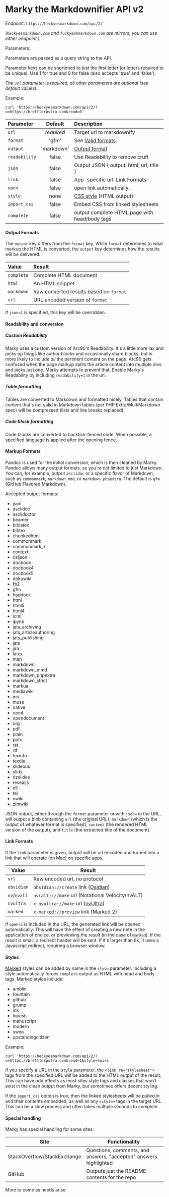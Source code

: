 # Marky the Markdownifier API v2

Endpoint: `https://heckyesmarkdown.com/api/2/`

*(`heckyesmarkdown.com` and `fuckyeahmarkdown.com` are mirrors, you can use either endpoint.)*

Parameters:

Parameters are passed as a query string to the API.


Parameter keys can be shortened to just the first letter (or letters required to be unique). Use 1 for true and 0 for false (also accepts 'true' and 'false').

*The `url` parameter is required, all other parameters are optional (see default values).*

Example:

    curl 'https://heckyesmarkdown.com/api/2/?u=https://brettterpstra.com&read=0`


| Parameter     |  Default   | Description                                     |
| :------------ | :--------: | :---------------------------------------------- |
| `url`         | *required* | Target url to markdownify                       |
| `format`      |   'gfm'    | See [Valid formats](#markup-formats).           |
| `output`      | 'markdown' | [Output format](#output-formats)                |
| `readability` |   false    | Use Readability to remove cruft                 |
| `json`        |   false    | Output JSON { output, html, url, title }        |
| `link`        |   false    | App-specific url. [Link Formats](#link-formats) |
| `open`        |   false    | open link automatically.                        |
| `style`       |    none    | [CSS style](#styles) (HTML output)              |
| `import_css`  |   false    | Embed CSS from linked stylesheets               |
| `complete`    |   false    | output complete HTML page with head/body tags   |

#### Output Formats

The `output` key differs from the `format` key. While `format` determines to what markup the HTML is converted, the `output` key determines how the results will be delivered.

| Value      | Result                                  |
| :--------- | :-------------------------------------- |
| `complete` | Complete HTML document                  |
| `html`     | An HTML snippet                         |
| `markdown` | Raw converted results based on `format` |
| `url`      | URL encoded version of `format`         |

If `json=1` is specified, this key will be overridden.

#### Readability and conversion

##### Custom Readability

Marky uses a custom version of Arc90's Readability. It's a little more lax and picks up things like author blocks and occasionally share blocks, but is more likely to include _all_ the pertinent content on the page. Arc90 gets confused when the page markup splits the article content into multiple divs and picks just one. Marky attempts to prevent that. Enable Marky's Readability by including `readability=1` in the url.

##### Table formatting

Tables are converted to Markdown and formatted nicely. Tables that contain content that's not valid in Markdown tables (per PHP Extra/MultiMarkdown spec) will be compressed (lists and line breaks replaced).

##### Code block formatting

Code blocks are converted to backtick-fenced code. When possible, a specified language is applied after the opening fence.

#### Markup Formats

Pandoc is used for the initial conversion, which is then cleaned by Marky. Pandoc allows many output formats, so you're not limited to just Markdown. You can, for example, output `asciidoc` or a specific flavor of Markdown, such as `commonmark`, `markdown_mmd`, or `markdown_phpextra`. The default is `gfm` (GitHub Flavored Markdown).

Accepted output formats:

- json
- asciidoc
- asciidoctor
- beamer
- biblatex
- bibtex
- chunkedhtml
- commonmark
- commonmark_x
- context
- csljson
- docbook
- docbook4
- docbook5
- dokuwiki
- fb2
- gfm
- haddock
- html
- html5
- html4
- icml
- ipynb
- jats_archiving
- jats_articleauthoring
- jats_publishing
- jats
- jira
- latex
- man
- markdown
- markdown_mmd
- markdown_phpextra
- markdown_strict
- markua
- mediawiki
- ms
- muse
- native
- opml
- opendocument
- org
- pdf
- plain
- pptx
- rst
- rtf
- texinfo
- textile
- slideous
- slidy
- dzslides
- revealjs
- s5
- tei
- xwiki
- zimwiki

JSON output, either through the `format` parameter or with `json=` in the URL, will output a blob containing `url` (the original URL), `markdown` (which is the output of whatever format is specified), `content` (the rendered HTML version of the output), and `title` (the extracted title of the document).

#### Link Formats

If the `link` parameter is given, output will be url encoded and turned into a link that will operate (on Mac) on specific apps.

| Value        | Result                                                         |
| ------------ | -------------------------------------------------------------- |
| `url`        | Raw encoded url, no protocol                                   |
| `obsidian`   | `obsidian://create` link ([Osidian](https://www.osidian.ca/))  |
| `nv`/`nvalt` | `nv(alt)://make` url (Notational Velocity/nvALT)               |
| `nvultra`    | `x-nvultra://make` url ([nvUltra](https://nvultra.com))        |
| `marked`     | `x-marked://preview` link ([Marked 2](https://marked2app.com)) |

If `open=1` is included in the URL, the generated link will be opened automatically. This will have the effect of creating a new note in the application of choice, or previewing the result (in the case of `marked`). If the result is small, a redirect header will be sent. If it's larger than 8k, it uses a Javascript redirect, requiring a browser window.

#### Styles

[Marked](https://marked2app.com) styles can be added by name in the `style` parameter. Including a style automatically forces `complete` output as HTML with head and body tags. Marked styles include:

- amblin
- fountain
- github
- grump
- ink
- lopash
- manuscript
- modern
- swiss
- upstandingcitizen

Example:

    curl 'https://heckyesmarkdown.com/api/2/?u=https://brettterpstra.com&read=1&style=swiss

If you specify a URL in the `style` parameter, the `<link re="stylesheet">` tags from the specified URL will be added to the HTML output of the result. This can have odd effects as most sites style tags and classes that won't exist in the clean output from Marky, but sometimes offers decent styling.

If the `import_css` option is true, then the linked stylesheets will be pulled in and their contents embedded, as well as any `<style>` tags in the target URL. This can be a slow process and often takes multiple seconds to complete.

#### Special handling

Marky has special handling for some sites:

| Site                        | Functionality                                                    |
| --------------------------- | ---------------------------------------------------------------- |
| StackOverflow/StackExchange | Questions, comments, and answers, "accepted" answers highlighted |
| GitHub                      | Outputs just the README contents for the repo                    |

More to come as needs arise.

